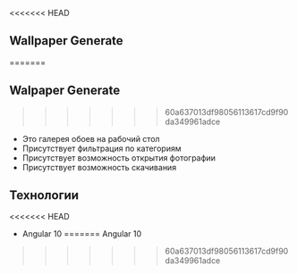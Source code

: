<<<<<<< HEAD
## Wallpaper Generate
=======
## Walpaper Generate
>>>>>>> 60a637013df98056113617cd9f90da349961adce
- Это галерея обоев на рабочий стол
- Присутствует фильтрация по категориям 
- Присутствует возможность открытия фотографии
- Присутствует возможность скачивания
## Технологии
<<<<<<< HEAD
- Angular 10
=======
Angular 10
>>>>>>> 60a637013df98056113617cd9f90da349961adce
